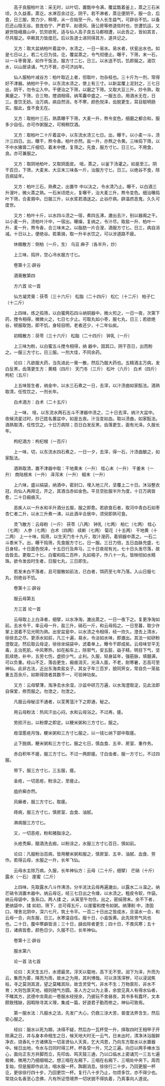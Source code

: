 <!-- { "loadSidebar": true } -->
　　高子良服柏叶法：采无时，以叶切，置甑中令满，覆盆甑着釜上，蒸之三石米顷，久久益善。蒸讫，水淋百余过讫，阴干。若不淋者，蒸讫便阴干。服一合，后食，日三服，势力少，稍增，从一合始至一升。令人长生益气，可辟谷不饥，以备厄还山隐无谷。昔庞伯宁、严君平、赵德风、唐公房等修道佐时也，世遭饥运，又避世隐峨眉山中，饥穷欲死，适与仙人高子良五马都相遭，以此告之，皆如其言，尽共服之。卒赖其力皆度厄。后以告道士进同得其方，遂共记之。

　　又方：取大盆纳柏叶着盆中，水渍之，一日一易水。易水者，伏瓮出水也。如是七日以上，若二七日为佳。讫，覆盆蒸之，令气彻便止。曝干，下筛，末一石，以一斗枣膏溲，如作干饭法，服方寸二匕，日三。以水送不饥，饥即服之。渴饮水，以山居读诵，气力不衰，亦可济凶年。

　　仙人服柏叶减谷方：柏叶取近上者，但取叶，勿杂枝也。三十斤为一剂，常得好不津器。纳柏叶于中，以东流水渍之，使上有三寸。以新盆覆上泥封之，三七日出，阴干，勿令尘入中。干便治之下筛，以磨之下筛。又取大豆三升，炒令熟，取黄磨之，下筛，合三物，搅调相得。纳苇囊中盛之，一服五合。用酒水无在，日三。食饮无妨。治万病，病自然消，冬不寒，颜色悦泽，齿脱更生，耳目聪明肠实。服此，食不食无在。

　　又方：取柏叶三石，熟蒸曝干下筛，大麦一升，熬令变色，细磨之都合和，服多少自任。亦可作粥服之，可稍稍饮酒。

　　又方：取柏叶二十斤着盆中，以东流水渍三七日。出，曝干。以小麦一斗，渍汁三四日。出，曝干，熬令香。柏叶亦然。盐一升，亦熬之令黄。三味捣下筛，以不中水猪膏二斤细切，着末中搅，复筛之。先食，服方寸匕，日三匕。不用食，良。亦可兼服之。

　　又方：取阴地柏叶，又取阴面皮。 咀，蒸之，以釜下汤灌之。如是至三。阴干百日，下筛，大麦末、大豆末三味各一斤，治服方寸匕，日三。以绝谷不食，除百病延年。

　　又方：柏叶三石，熟煮之，出置牛 中以汰之，令水清乃止。曝干，以白酒三升溲叶，微火蒸之熟。一石米顷熄火，复曝干，治大麦三升，熬令变色。细治曝捣叶下筛，合麦屑中。日服三升，以水浆若酒送之。止谷疗病，辟温疠恶鬼，久久可度世。

　　又方：柏叶十斤，以水四斗渍之一宿，煮四五沸，漉出去汁，别以器阁之干。以小麦一升，渍柏叶汁中，一宿出。曝燥，复纳之，令汁尽。取盐一升、柏叶一升、麦一升，熬令香，合三味末之。以脂肪一片合溲，酒服方寸匕。日三，病自消减。十日以上，便绝谷。若乘骑，取一升半水饮之，可以涉道路不疲。

　　休粮散方：侧柏（一斤，生） 乌豆 麻子（各半升，炒）

　　上三味，捣拌，空心冷水服方寸匕。

　　卷第十三·辟谷

　　酒膏散第四

　　方六首 论一首

　　仙方凝灵膏：茯苓（三十六斤） 松脂（二十四斤） 松仁（十二斤） 柏子仁（十二斤）

　　上四味，炼之捣筛，以白蜜两石四斗纳铜器中，微火煎之，一日一夜，次第下药，搅令相得，微微火之，七日七夕止。可取丸如小枣，服七丸，日三；若欲绝谷，顿服取饱，即不饥，身轻目明，老者还少，十二年仙矣。

　　初精散方：茯苓（三十六斤） 松脂（二十四斤） 钟乳（一斤）

　　上三味为粉，以白蜜五斗搅令相得，纳 器中，固其口，阴干百日，出而粉之。一服三方寸匕，日三服。一剂大佳，不同余药。

　　论曰：凡欲服大药，当先进此一膏一散，然后乃服大药也。五精酒主万病，发白反黑，齿落更生方：黄精（四斤） 天门冬（三斤） 松叶（六斤） 白术（四斤） 枸杞（五斤）

　　上五味皆生者，纳金中，以水三石煮之一日，去滓，以汁渍曲如家酝法。酒熟取清，任性饮之，一剂长年。

　　白术酒方：白术（二十五斤）

　　上一味， 咀，以东流水两石五斗不津器中渍之，二十日去滓，纳汁大盆中。夜候流星过时，抄己姓名置盆中，如是五夜。汁当变如血。取以渍曲，如家酝法。酒熟取清，任性饮之。十日万病除；百日白发反黑，齿落更生，面有光泽。久服长年。

　　枸杞酒方：枸杞根（一百斤）

　　上一味，切，以东流水四石煮之，一日一夕，去滓，得一石，汁渍曲酿之，如家酝法。

　　酒熟取清，置不津器中取：干地黄末（一升） 桂心末（一升） 干姜末（一升） 商陆根末（一升） 泽泻末（一升） 椒末（一升）

　　上六味，盛以绢袋，纳酒中，密封口，埋入地三尺，坚覆上二十日。沐浴整衣冠，向仙人再拜讫，开之，其酒当赤如金色。平旦空肚服半升为度，十日万病皆愈，二十日瘢痕灭。

　　恶疾人以一升水和半升酒分五服，服之即愈。若欲食石者，取河中青白石如枣杏仁者二升，以水三升煮一沸，以此酒半合居中，须臾即熟可食。

　　灵飞散方：云母粉（一斤） 茯苓（八两） 钟乳（七两） 柏仁（七两） 桂心（七两） 人参（七两） 白术（四两） 续断（七两） 菊花（十五两） 干地黄（十二两） 上一十味，捣筛，以生天门冬十九斤，取汁溲药，着铜器中蒸之。一石二斗黍米下。出，曝干捣筛，先食服方寸匕，日一服。三日力倍，五日血脉充盛，七日身轻，十日面色悦泽，十五日行及奔马，三十日夜视有光，七十日头发尽落，故齿皆去。更取二十匕，白蜜和捣二百杵，丸如梧子，作八十一丸，皆映彻如水精珠。欲令发齿时生者，日服七丸，三日即生。

　　若发未白不落者，且可服散如前法，已白者，饵药至七年乃落。入山日服七丸，则绝谷不饥。

　　卷第十三·辟谷

　　服云母第五

　　方三首 论一首

　　云母取上上白泽者，细擘，以水净淘，漉出蒸之，一日一夜下之。复更净淘如前。去水令干，率云母一升，盐三升，硝石一斤，和云母捣之。一日至暮，取少许掌上泯着不见光明为熟。出安盆瓮中，以水渍之令相得，经一炊久。澄去上清水，徐徐去之尽。更添水如前，凡三十遍，易水，令淡如水味，即漉出。其法一如研粉澄取淀。然后取云母淀，徐徐坐绢袋中，滤着单上。曝令干即成矣。云母味甘平无毒，主治死肌，中风寒热，如在船车上，除邪气，安五脏，益子精，明目下气，坚肌续绝，补中，五劳七伤，虚损少气，止利。久服，轻身延年，强筋脉，填髓满，可以负重。经山不乏，落齿更生，瘢痕消灭，光泽人面，不老，耐寒暑，志高可至神仙。此非古法，近出东海卖盐女子，其女子年三百岁，貌同笄女，常自负一笼盐重五百余斤。如斯得效者其数不一，可验神功矣。

　　又方：云母擘薄，淘净去水余湿，沙盆中研万万遍，以水淘澄取淀，见此法即自保爱，修而服之。勿泄之，勿泄之。

　　凡服云母秘涩不通者，以芜菁菹汁下之即通，秘之。

　　用云母粉法：热风汗出心闷，水和云母浴之。不过再，瘥。

　　劳损汗出，以粉摩之即定。以粳米粥和三方寸匕，服之。

　　疳湿慝疮月蚀，粳米粥和三方寸匕服之，以一钱匕纳下部中取瘥。

　　止下脱病，粳米粥和三方寸匕，服之七日，慎血食、五辛、房室、重作务。

　　赤白积年不瘥，服三方寸匕。不过一两即瘥。寸白虫者，服一方寸匕，不过四服。

　　带下，服三方寸匕，三五服，瘥。

　　金疮，一切恶疮，粉涂之，至瘥止。

　　疽疥癣亦然。

　　风癞者，服三方寸匕，取瘥。

　　痔病，服三方寸匕，慎房室、血食、油腻。

　　淋病服三方寸匕。

　　又，一切恶疮，粉和猪脂涂之。

　　头疮秃癣，醋酒洗去痂，以粉涂之，水服三方寸匕百日，慎如前。

　　论曰：凡服粉治百病，皆用粳米粥和服之，慎房室、五辛、油腻、血食、劳作。若得云母，水服之一升，长年飞仙。

　　云母水主除万病，久服，长年神仙方：云母（二十斤，细擘） 芒硝（十斤） 露水（一石） 崖蜜（二斤）

　　上四味，先取露水八斗作沸汤，分半洮汰云母再遍漉出，以露水二斗温之。纳芒硝令消置木器中。纳云母讫，经三七日出之令燥，以水渍之。粗皮令软，作袋。纳云母袋中，急系口。两人揉 之，从寅至午勿住。出之，密绢筛末。余不下者，更纳袋中，揉 如初，筛下，总可得五斤，以崖蜜和搅令如粥。纳薄削 中，漆固口，埋舍北阴中，深六七尺，筑土令平。一百二十日出之皆成水，旦温水一合，和云母一合，向东服，日三。水寒温自任。服十日，小盒饭黄。此先除劳气风也 也。二十日，腹中寒癖皆消；三十日，龋齿除者更生；四十日，不畏风寒；五十日，诸病皆愈，颜色日少。久服不已，长年神仙。

　　卷第十三·辟谷

　　服水第六

　　论一首 法七首

　　论曰：夫天生五行，水德最灵。浮天以载地，高下无不至。润下为泽，升而为云，集而为雾，降而为雨，故水之为用，其利博哉。可以涤荡滓秽，可以浸润焦枯，寻之莫测其涯，望之莫睹其际，故含灵受气，非水不生；万物禀形，非水不育；大则包禀天地，细则随气方圆。圣人方之以为上善，余尝见真人有得水仙者，不睹其方，武德中龙斋此一卷服水经授余，乃披玩不舍昼夜，其书多有蠹坏，文本颇致残缺，因暇隙寻其义理，集成一篇，好道君子勤而修之，神仙可致焉。

　　第一服水法：凡服水之法，先发广大心，仍救三涂大苦，普度法界含生，然后安心服之。

　　经曰：服水以死为期，决得不疑，然后办一瓦杯受一升，择取四时王相甲子开除满之日，并与身本命相生之日，候天地大时无一云气，日未出时，清净沐浴服鲜净衣，烧香礼十方诸佛及一切圣贤仙人天真，乞大鸿恩，乃向东方取水以水置器中。候日出地，令水与日同时得三杯，杯各受一升，咒之三遍。向日以两手棒水当心，面向正东方并脚而立，先叩齿、鸣天鼓三通，乃以口临水上密诵咒一三五七遍极微，微用力乃细细咽之。想三咽在左厢下，三咽在右厢下，三咽处中央下。周而复始，但是服即作此法，咽水服一杯。踟蹰消息。徐徐行二十步。乃回更服一杯讫，更徐徐行四十步，乃回更饮一杯。复行八十步乃止，勿烦多饮，亦不得少也。常烧众名香至心念佛，凡有所证悟境界一切状貌不得执着，乃真事向人道说。

